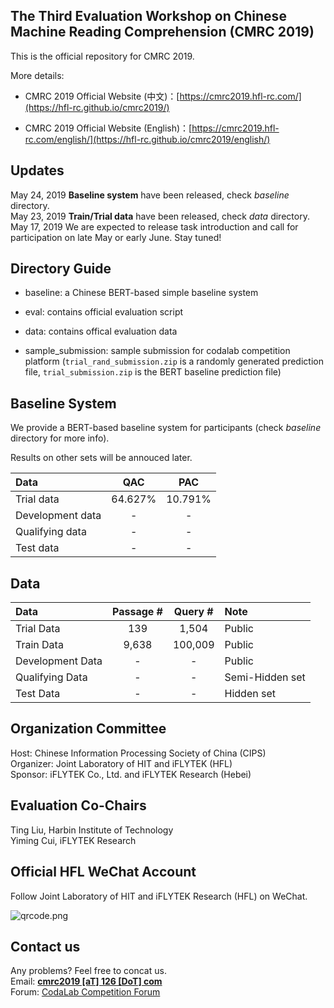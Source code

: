 ## The Third Evaluation Workshop on Chinese Machine Reading Comprehension (CMRC 2019)

This is the official repository for CMRC 2019.

More details:

- CMRC 2019 Official Website (中文)：[https://cmrc2019.hfl-rc.com/](https://hfl-rc.github.io/cmrc2019/)

- CMRC 2019 Official Website (English)：[https://cmrc2019.hfl-rc.com/english/](https://hfl-rc.github.io/cmrc2019/english/)

## Updates

May 24, 2019  **Baseline system** have been released, check *baseline* directory.</br>
May 23, 2019  **Train/Trial data** have been released, check *data* directory.</br>
May 17, 2019	We are expected to release task introduction and call for participation on late May or early June. Stay tuned!

## Directory Guide

- baseline: a Chinese BERT-based simple baseline system

- eval: contains official evaluation script

- data: contains offical evaluation data

- sample_submission: sample submission for codalab competition platform (`trial_rand_submission.zip` is a randomly generated prediction file, `trial_submission.zip` is the BERT baseline prediction file)


## Baseline System

We provide a BERT-based baseline system for participants (check *baseline* directory for more info).

Results on other sets will be annouced later.

| Data | QAC | PAC | 
| :------ | :-----: | :-----: | 
| Trial data | 64.627% | 10.791% |
| Development data | - | - |
| Qualifying data | - | - |
| Test data | - | - |


## Data

| Data | Passage # | Query # | Note |
| :------ | :-----: | :-----: | :----- | 
| Trial Data | 139 | 1,504 | Public |
| Train Data | 9,638 | 100,009 | Public |
| Development Data | - | - | Public |
| Qualifying Data | - | - | Semi-Hidden set |
| Test Data | - | - | Hidden set |


## Organization Committee
Host: Chinese Information Processing Society of China (CIPS) </br>
Organizer: Joint Laboratory of HIT and iFLYTEK (HFL) </br>
Sponsor: iFLYTEK Co., Ltd. and iFLYTEK Research (Hebei) </br>

## Evaluation Co-Chairs
Ting Liu, Harbin Institute of Technology </br>
Yiming Cui, iFLYTEK Research


## Official HFL WeChat Account
Follow Joint Laboratory of HIT and iFLYTEK Research (HFL) on WeChat.

![qrcode.png](https://github.com/ymcui/cmrc2019/blob/master/qrcode.jpg)


## Contact us
Any problems? Feel free to concat us. </br>
Email: **[cmrc2019 [aT] 126 [DoT] com](mailto:cmrc2019@126.com)** </br>
Forum: [CodaLab Competition Forum](https://competitions.codalab.org/forums/19781/)

